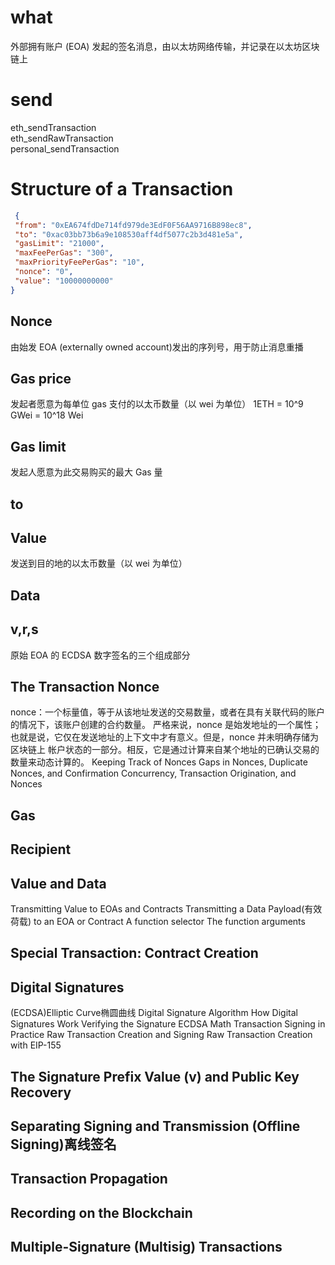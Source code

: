 # what
 外部拥有账户 (EOA) 发起的签名消息，由以太坊网络传输，并记录在以太坊区块链上
# send
 eth_sendTransaction   
 eth_sendRawTransaction  
 personal_sendTransaction

# Structure of a Transaction

```json
 {
 "from": "0xEA674fdDe714fd979de3EdF0F56AA9716B898ec8",
 "to": "0xac03bb73b6a9e108530aff4df5077c2b3d481e5a",
 "gasLimit": "21000",
 "maxFeePerGas": "300",
 "maxPriorityFeePerGas": "10",
 "nonce": "0",
 "value": "10000000000"
}
```

## Nonce
 由始发 EOA (externally owned account)发出的序列号，用于防止消息重播
## Gas price
 发起者愿意为每单位 gas 支付的以太币数量（以 wei 为单位）
1ETH = 10^9 GWei = 10^18 Wei
## Gas limit
 发起人愿意为此交易购买的最大 Gas 量
## to
## Value
 发送到目的地的以太币数量（以 wei 为单位）
## Data
## v,r,s
 原始 EOA 的 ECDSA 数字签名的三个组成部分

## The Transaction Nonce
 nonce：一个标量值，等于从该地址发送的交易数量，或者在具有关联代码的账户的情况下，该账户创建的合约数量。
 严格来说，nonce 是始发地址的一个属性；也就是说，它仅在发送地址的上下文中才有意义。但是，nonce 并未明确存储为区块链上
 帐户状态的一部分。相反，它是通过计算来自某个地址的已确认交易的数量来动态计算的。
Keeping Track of Nonces
Gaps in Nonces, Duplicate Nonces, and Confirmation
Concurrency, Transaction Origination, and Nonces
## Gas
## Recipient
## Value and Data
Transmitting Value to EOAs and Contracts
Transmitting a Data Payload(有效荷载) to an EOA or Contract
A function selector
The function arguments
## Special Transaction: Contract Creation
## Digital Signatures
(ECDSA)Elliptic Curve椭圆曲线 Digital Signature Algorithm
How Digital Signatures Work
Verifying the Signature
ECDSA Math
Transaction Signing in Practice
Raw Transaction Creation and Signing
Raw Transaction Creation with EIP-155
## The Signature Prefix Value (v) and Public Key Recovery
## Separating Signing and Transmission (Offline Signing)离线签名
## Transaction Propagation
## Recording on the Blockchain
## Multiple-Signature (Multisig) Transactions